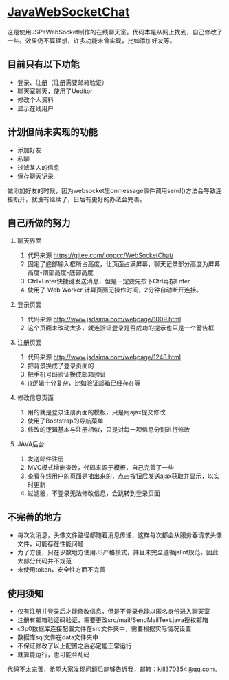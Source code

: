 # [JavaWebSocketChat](https://github.com/kill370354/JavaWebSocketChat)
  这是使用JSP+WebSocket制作的在线聊天室。代码本是从网上找到，自己修改了一些。效果仍不算理想，许多功能未曾实现，比如添加好友等。

## 目前只有以下功能
- 登录、注册（注册需要邮箱验证）
- 聊天室聊天，使用了Ueditor
- 修改个人资料
- 显示在线用户

## 计划但尚未实现的功能
- 添加好友
- 私聊
- 过滤某人的信息
- 保存聊天记录

做添加好友的时候，因为websocket里onmessage事件调用send()方法会导致连接断开，就没有继续了，日后有更好的办法会完善。

## 自己所做的努力
1. 聊天界面
    1. 代码来源 https://gitee.com/loopcc/WebSocketChat/ 
    2. 固定了底部输入框所占高度，让页面占满屏幕，聊天记录部分高度为屏幕高度-顶部高度-底部高度
    3. Ctrl+Enter快捷键发送消息，但是一定要先按下Ctrl再按Enter
    4. 使用了 Web Worker 计算页面无操作时间，2分钟自动断开连接。
    
2. 登录页面
    1. 代码来源 http://www.jsdaima.com/webpage/1009.html
    2. 这个页面未改动太多，就连验证登录是否成功的提示也只是一个警告框

3. 注册页面
    1. 代码来源 http://www.jsdaima.com/webpage/1248.html
    2. 把背景换成了登录页面的
    3. 把手机号码验证换成邮箱验证
    4. js逻辑十分复杂，比如验证邮箱已经存在等
    
4. 修改信息页面
    1. 用的就是登录注册页面的模板，只是用ajax提交修改
    2. 使用了Bootstrap的导航菜单
    3. 修改的逻辑基本与注册相似，只是对每一项信息分别进行修改
    
5. JAVA后台
    1. 发送邮件注册
    2. MVC模式增删查改，代码来源于模板，自己完善了一些
    3. 查看在线用户的页面是抽出来的，点击按钮后发送ajax获取并显示，以实时更新
    4. 过滤器，不登录无法修改信息，会跳转到登录页面

    
## 不完善的地方
- 每次发消息，头像文件路径都随着消息传递，这样每次都会从服务器请求头像文件，可能存在性能问题
- 为了方便，只在少数地方使用JS严格模式，并且未完全遵循jslint规范，因此大部分代码并不规范
- 未使用token，安全性方面不完善

## 使用须知
- 仅有注册并登录后才能修改信息，但是不登录也能以匿名身份进入聊天室
- 注册有邮箱验证码验证，需要更改src/mail/SendMailText.java授权邮箱
- c3p0数据库连接配置文件在src文件夹中，需要根据实际情况设置
- 数据库sql文件在data文件夹中
- 不保证修改了以上配置之后必定能正常运行
- 就算能运行，也可能会乱码

代码不太完善，希望大家发现问题后能够告诉我，邮箱：[kill370354@qq.com](mailto:kill370354@qq.com)。
